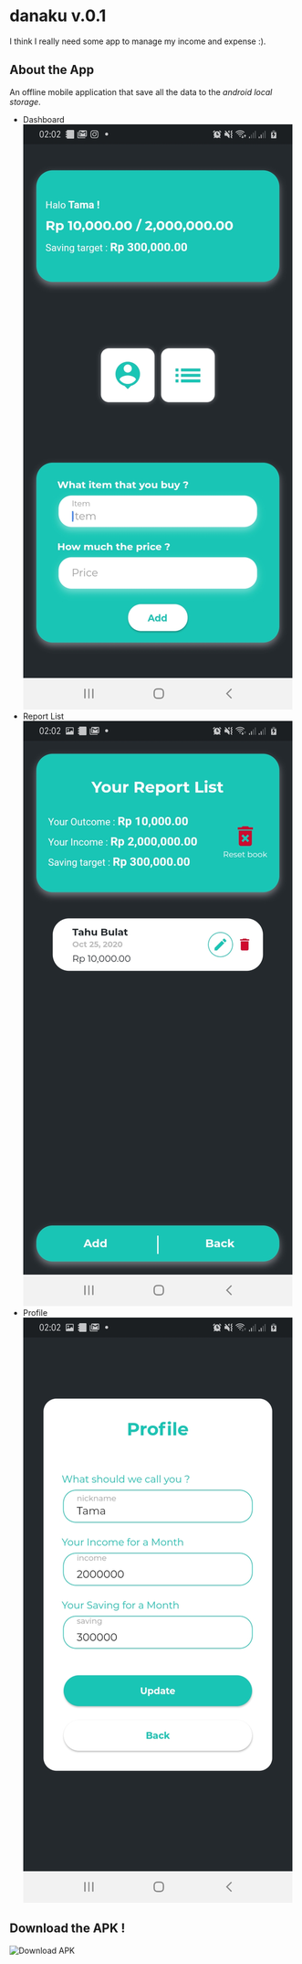 # danaku v.0.1

I think I really need some app to manage my income and expense :).

## About the App
An offline mobile application that save all the data to the *android local storage*.

- Dashboard
![Dashboard](/dokumentasi/dashboard.jpg)
- Report List
![Report](/dokumentasi/report.jpg)
- Profile
![Profile](/dokumentasi/profile.jpg)

## Download the APK !
![Download APK](https://drive.google.com/drive/folders/1H7BG3iduVcXOj1e5-adX9jpuwcb8Z6-l?usp=sharing)
